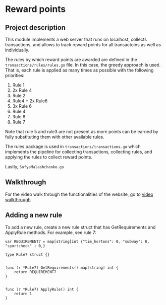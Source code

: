 # Reward points

## Project description

This module implements a web server that runs on localhost, collects transactions, and allows to track reward points for all transactoins as well as individually. 

The rules by which reward points are awarded are defined in the `transactions/rules/rules.go` file. In this case, the greedy approach is used. That is, each rule is applied as many times as possible with the following priorities:
1. Rule 1
2. 2x Rule 4
3. Rule 2
3. Rule4 + 2x Rule6
4. 3x Rule 6
5. Rule 4
7. Rule 6
8. Rule 7

Note that rule 5 and rule3 are not present as more points can be earned by fully substituting them with other available rules. 

The rules package is used in `transactions/transactions.go` which implements the pipeline for collecting transactions, collecting rules, and applying the rules to collect reward points.

Lastly, `SofyaMalashchenko.go`


## Walkthrough

For the video walk through the functionalities of the website, go to [video walkthrough](https://youtu.be/S1-GgV5g3O8)

## Adding a new rule

To add a new rule, create a new rule struct that has GetRequirements and ApplyRule methods. For example, see rule 7:
```
var REQUIREMENT7 = map[string]int {"tim_hortons": 0, "subway": 0, "sportcheck" : 0,}

type Rule7 struct {}


func (r *Rule7) GetRequirements() map[string] int {
	return REQUIREMENT7
}


func (r *Rule7) ApplyRule() int {
	return 1
}
```
